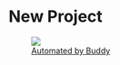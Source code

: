 # New Project 

[<figure><img src="https://assets.buddy.works/automated-white.svg" /><figcaption>Automated by Buddy](buddy.works)</figcaption></figure>
